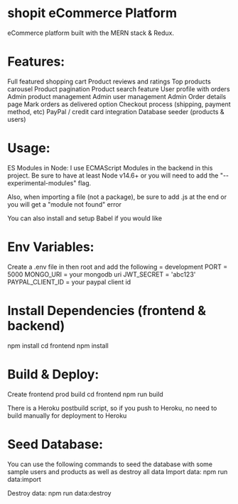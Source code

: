 # shopit eCommerce Platform

eCommerce platform built with the MERN stack & Redux.

# Features:

Full featured shopping cart Product reviews and ratings Top products carousel Product pagination Product search feature User profile with orders Admin product management Admin user management Admin Order details page Mark orders as delivered option Checkout process (shipping, payment method, etc) PayPal / credit card integration Database seeder (products & users)

# Usage:

ES Modules in Node: I use ECMAScript Modules in the backend in this project. Be sure to have at least Node v14.6+ or you will need to add the "--experimental-modules" flag.

Also, when importing a file (not a package), be sure to add .js at the end or you will get a "module not found" error

You can also install and setup Babel if you would like

# Env Variables:

Create a .env file in then root and add the following = development PORT = 5000 MONGO_URI = your mongodb uri JWT_SECRET = 'abc123' PAYPAL_CLIENT_ID = your paypal client id

# Install Dependencies (frontend & backend)

npm install cd frontend npm install

# Build & Deploy:

Create frontend prod build cd frontend npm run build

There is a Heroku postbuild script, so if you push to Heroku, no need to build manually for deployment to Heroku

# Seed Database:

You can use the following commands to seed the database with some sample users and products as well as destroy all data Import data: npm run data:import

Destroy data: npm run data:destroy
